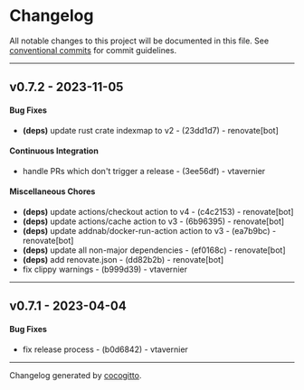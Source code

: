# Changelog
All notable changes to this project will be documented in this file. See [conventional commits](https://www.conventionalcommits.org/) for commit guidelines.

- - -
## v0.7.2 - 2023-11-05
#### Bug Fixes
- **(deps)** update rust crate indexmap to v2 - (23dd1d7) - renovate[bot]
#### Continuous Integration
- handle PRs which don't trigger a release - (3ee56df) - vtavernier
#### Miscellaneous Chores
- **(deps)** update actions/checkout action to v4 - (c4c2153) - renovate[bot]
- **(deps)** update actions/cache action to v3 - (6b96395) - renovate[bot]
- **(deps)** update addnab/docker-run-action action to v3 - (ea7b9bc) - renovate[bot]
- **(deps)** update all non-major dependencies - (ef0168c) - renovate[bot]
- **(deps)** add renovate.json - (dd82b2b) - renovate[bot]
- fix clippy warnings - (b999d39) - vtavernier

- - -

## v0.7.1 - 2023-04-04
#### Bug Fixes
- fix release process - (b0d6842) - vtavernier

- - -

Changelog generated by [cocogitto](https://github.com/cocogitto/cocogitto).